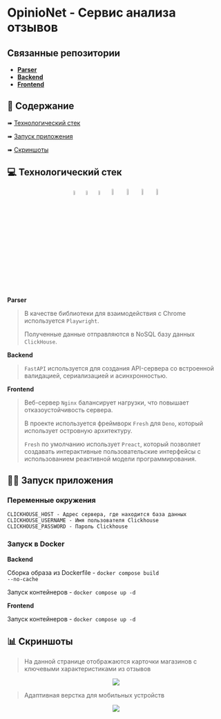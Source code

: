 # OpinioNet - Сервис анализа отзывов

## Связанные репозитории

- [**Parser**](https://github.com/KELONMYOSA/x5rating-yandex-maps-parser)
- [**Backend**](https://github.com/KELONMYOSA/x5rating-backend)
- [**Frontend**](https://github.com/KELONMYOSA/x5rating-frontend)

## :page_with_curl: Содержание

➠ [Технологический стек](#computer-технологический-стек)

➠ [Запуск приложения](#technologist-запуск-приложения)

➠ [Скриншоты](#bar_chart-скриншоты)

## :computer: Технологический стек

<p align="center">
<img width="5%" title="Playwright" src="images/logo/Playwright.svg">
<img width="5%" title="Clickhouse" src="images/logo/ClickHouse.svg">
<img width="5%" title="FastAPI" src="images/logo/FastAPI.svg">
<img width="6%" title="Docker" src="images/logo/Docker.svg">
<img width="6%" title="Nginx" src="images/logo/Nginx.svg">
<img width="6%" title="Deno" src="images/logo/Deno.svg">
<img width="6%" title="Preact" src="images/logo/Preact.svg">
</p>

**Parser**

> В качестве библиотеки для взаимодействия с Chrome используется <code>Playwright</code>.
> 
> Полученные данные отправляются в NoSQL базу данных <code>ClickHouse</code>.

**Backend**

> <code>FastAPI</code> используется для создания API-сервера со встроенной валидацией, сериализацией и асинхронностью.

**Frontend**

> Веб-сервер <code>Nginx</code> балансирует нагрузки, что повышает отказоустойчивость сервера.
> 
> В проекте используется фреймворк <code>Fresh</code> для <code>Deno</code>, который использует островную архитектуру.
> 
> <code>Fresh</code> по умолчанию использует <code>Preact</code>, который позволяет создавать интерактивные пользовательские интерфейсы с использованием реактивной модели программирования.

## :technologist: Запуск приложения

### Переменные окружения


```
CLICKHOUSE_HOST - Адрес сервера, где находится база данных
CLICKHOUSE_USERNAME - Имя пользователя Clickhouse
CLICKHOUSE_PASSWORD - Пароль Clickhouse
```

### Запуск в Docker

**Backend**

Сборка образа из Dockerfile - <code>docker compose build --no-cache</code>

Запуск контейнеров - <code>docker compose up -d</code>

**Frontend**

Запуск контейнеров - <code>docker compose up -d</code>

## :bar_chart: Скриншоты

> На данной странице отображаются карточки магазинов с ключевыми характеристиками из отзывов

<p align="center">
  <img src="images/Screenshot_1.png">
</p>

> Адаптивная верстка для мобильных устройств

<p align="center">
  <img src="images/Screenshot_2.png">
</p>
